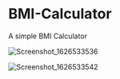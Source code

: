 # BMI-Calculator
 A simple BMI Calculator


![Screenshot_1626533536](https://user-images.githubusercontent.com/73791635/126040795-e11e26a6-bb31-4926-9327-43346a815b44.png)

 ![Screenshot_1626533542](https://user-images.githubusercontent.com/73791635/126040811-b6d86861-0dd4-41a6-9f66-d0a115558f2d.png)
